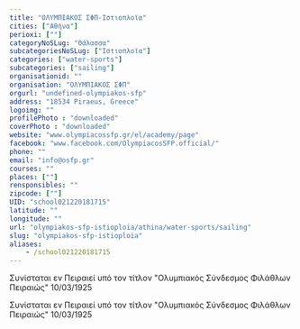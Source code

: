 ```yaml
---
title: "ΟΛΥΜΠΙΑΚΟΣ ΣΦΠ-Ιστιοπλοϊα"
cities: ["Αθήνα"]
perioxi: [""]
categoryNoSLug: "Θάλασσα"
subcategoriesNoSLug: ["Ιστιοπλοϊα"]
categories: ["water-sports"]
subcategories: ["sailing"]
organisationid: ""
organisation: "ΟΛΥΜΠΙΑΚΟΣ ΣΦΠ"
orgurl: "undefined-olympiakos-sfp"
address: "18534 Piraeus, Greece"
logoimg: ""
profilePhoto : "downloaded"
coverPhoto : "downloaded"
website: "www.olympiacossfp.gr/el/academy/page"
facebook: "www.facebook.com/OlympiacosSFP.official/"
phone: ""
email: "info@osfp.gr"
courses: ""
places: [""]
rensponsibles: ""
zipcode: [""]
UID: "school021220181715"
latitude: ""
longitude: ""
url: "olympiakos-sfp-istioploia/athina/water-sports/sailing"
slug: "olympiakos-sfp-istioploia"
aliases:
    - /school021220181715
---
```



Συνίσταται εν Πειραιεί υπό τον τίτλον &quot;Ολυμπιακός Σύνδεσμος Φιλάθλων Πειραιώς&quot; 10/03/1925

Συνίσταται εν Πειραιεί υπό τον τίτλον &quot;Ολυμπιακός Σύνδεσμος Φιλάθλων Πειραιώς&quot; 10/03/1925
